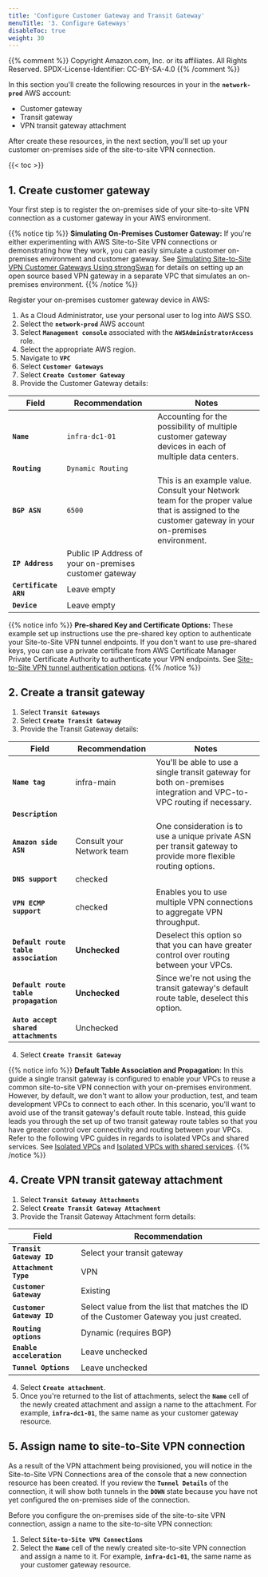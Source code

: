 ```yaml
---
title: 'Configure Customer Gateway and Transit Gateway'
menuTitle: '3. Configure Gateways'
disableToc: true
weight: 30
---
```


{{% comment %}}
Copyright Amazon.com, Inc. or its affiliates. All Rights Reserved.
SPDX-License-Identifier: CC-BY-SA-4.0
{{% /comment %}}

In this section you'll create the following resources in your in the **`network-prod`** AWS account:

* Customer gateway
* Transit gateway
* VPN transit gateway attachment

After create these resources, in the next section, you'll set up your customer on-premises side of the site-to-site VPN connection.

{{< toc >}}

## 1. Create customer gateway

Your first step is to register the on-premises side of your site-to-site VPN connection as a customer gateway in your AWS environment.

{{% notice tip %}}
**Simulating On-Premises Customer Gateway:** If you're either experimenting with AWS Site-to-Site VPN connections or demonstrating how they work, you can easily simulate a customer on-premises environment and customer gateway. See [Simulating Site-to-Site VPN Customer Gateways Using strongSwan](https://aws.amazon.com/blogs/networking-and-content-delivery/simulating-site-to-site-vpn-customer-gateways-strongswan/) for details on setting up an open source based VPN gateway in a separate VPC that simulates an on-premises environment.
{{% /notice %}}

Register your on-premises customer gateway device in AWS:

1. As a Cloud Administrator, use your personal user to log into AWS SSO.
2. Select the **`network-prod`** AWS account
3. Select **`Management console`** associated with the **`AWSAdministratorAccess`** role.
4. Select the appropriate AWS region.
5. Navigate to **`VPC`**
6. Select **`Customer Gateways`**
7. Select **`Create Customer Gateway`**
8. Provide the Customer Gateway details:

|Field|Recommendation|Notes|
|-----|---------------|----|
|**`Name`**|`infra-dc1-01`|Accounting for the possibility of multiple customer gateway devices in each of multiple data centers.|
|**`Routing`**|`Dynamic Routing`||
|**`BGP ASN`**|`6500`|This is an example value.  Consult your Network team for the proper value that is assigned to the customer gateway in your on-premises environment.|
|**`IP Address`**|Public IP Address of your on-premises customer gateway||   
|**`Certificate ARN`**|Leave empty||
|**`Device`**|Leave empty||

{{% notice info %}}
**Pre-shared Key and Certificate Options:** These example set up instructions use the pre-shared key option to authenticate your Site-to-Site VPN tunnel endpoints.  If you don't want to use pre-shared keys, you can use a private certificate from AWS Certificate Manager Private Certificate Authority to authenticate your VPN endpoints. See [Site-to-Site VPN tunnel authentication options](https://docs.aws.amazon.com/vpn/latest/s2svpn/vpn-tunnel-authentication-options.html).
{{% /notice %}}

## 2. Create a transit gateway

1. Select **`Transit Gateways`**
2. Select **`Create Transit Gateway`**
3. Provide the Transit Gateway details:

|Field|Recommendation|Notes|
|-----|---------------|----|
|**`Name tag`**|infra-main|You'll be able to use a single transit gateway for both on-premises integration and VPC-to-VPC routing if necessary.|
|**`Description`**|||
|**`Amazon side ASN`**|Consult your Network team|One consideration is to use a unique private ASN per transit gateway to provide more flexible routing options.|
|**`DNS support`**|checked||
|**`VPN ECMP support`**|checked|Enables you to use multiple VPN connections to aggregate VPN throughput.|
|**`Default route table association`**|**Unchecked**|Deselect this option so that you can have greater control over routing between your VPCs.|
|**`Default route table propagation`**|**Unchecked**|Since we're not using the transit gateway's default route table, deselect this option.|
|**`Auto accept shared attachments`**|Unchecked||

4. Select **`Create Transit Gateway`**

{{% notice info %}}
**Default Table Association and Propagation:** In this guide a single transit gateway is configured to enable your VPCs to reuse a common site-to-site VPN connection with your on-premises environment.  However, by default, we don't want to allow your production, test, and team development VPCs to connect to each other.  In this scenario, you'll want to avoid use of the transit gateway's default route table. Instead, this guide leads you through the set up of two transit gateway route tables so that you have greater control over connectivity and routing between your VPCs. Refer to the following VPC guides in regards to isolated VPCs and shared services. See [Isolated VPCs](https://docs.aws.amazon.com/vpc/latest/tgw/transit-gateway-isolated.html) and [Isolated VPCs with shared services](https://docs.aws.amazon.com/vpc/latest/tgw/transit-gateway-isolated-shared.html).
{{% /notice %}}

## 4. Create VPN transit gateway attachment

1. Select **`Transit Gateway Attachments`**
2. Select **`Create Transit Gateway Attachment`**
3. Provide the Transit Gateway Attachment form details:

|Field|Recommendation|
|-----|---------------|
|**`Transit Gateway ID`**|Select your transit gateway|
|**`Attachment Type`**|VPN|
|**`Customer Gateway`**|Existing|
|**`Customer Gateway ID`**|Select value from the list that matches the ID of the Customer Gateway you just created.|
|**`Routing options`**|Dynamic (requires BGP)|
|**`Enable acceleration`**|Leave unchecked|
|**`Tunnel Options`**|Leave unchecked|

4. Select **`Create attachment`**.
5. Once you're returned to the list of attachments, select the **`Name`** cell of the newly created attachment and assign a name to the attachment. For example, **`infra-dc1-01`**, the same name as your customer gateway resource. 

## 5. Assign name to site-to-Site VPN connection

As a result of the VPN attachment being provisioned, you will notice in the Site-to-Site VPN Connections area of the console that a new connection resource has been created. If you review the **`Tunnel Details`** of the connection, it will show both tunnels in the **`DOWN`** state because you have not yet configured the on-premises side of the connection.

Before you configure the on-premises side of the site-to-site VPN connection, assign a name to the site-to-site VPN connection:

1. Select **`Site-to-Site VPN Connections`**
2. Select the **`Name`** cell of the newly created site-to-site VPN connection and assign a name to it. For example, **`infra-dc1-01`**, the same name as your customer gateway resource.